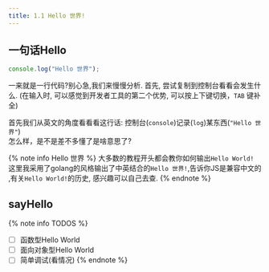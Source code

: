 ```yaml
---
title: 1.1 Hello 世界!
---
```

## 一句话Hello
```js
console.log("Hello 世界");
```
一来就是一行代码?别心急,我们来慢慢分析. 首先, 尝试复制到控制台看看会发生什么. (在输入时, 可以感觉到开发者工具的第二个优势, 可以按上下键切换，`TAB` 键补全)

首先我们从英文的角度看看看这行话: 控制台(`console`)记录(`log`)某东西(`"Hello 世界"`)  
怎么样，是不是差不多懂了是啥意思了?

{% note info Hello 世界 %}
大多数的教程开头都会教你如何输出`Hello World!` 这里我采用了golang的风格输出了中英结合的`Hello 世界!`,告诉你JS是兼容中文的 ,有关`Hello World!`的历史, 感兴趣可以自己去查.
{% endnote %}

## sayHello
{% note info TODOS %}
- [ ] 函数型Hello World
- [ ] 面向对象型Hello World
- [ ] 简单调试(看情况)
{% endnote %}